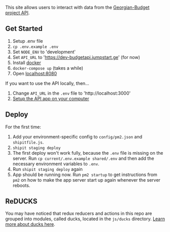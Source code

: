 This site allows users to interact with data from the [Georgian-Budget project API](https://github.com/JumpStartGeorgia/Georgian-Budget-API).

## Get Started

1. Setup .env file
  1. `cp .env.example .env`
  1. Set `NODE_ENV` to 'development'
  1. Set `API_URL` to 'https://dev-budgetapi.jumpstart.ge' (for now)
1. Install [docker](https://www.docker.com/products/overview)
1. `docker-compose up` (takes a while)
1. Open [localhost:8080](http://localhost:8080)

If you want to use the API locally, then...

1. Change `API_URL` in the `.env` file to 'http://localhost:3000'
1. [Setup the API app on your computer](https://github.com/JumpStartGeorgia/Georgian-Budget-API#get-started)

## Deploy

For the first time:

1. Add your environment-specific config to `config/pm2.json` and `shipitfile.js`.
2. `shipit staging deploy`
3. The first deploy won't work fully, because the `.env` file is missing on the server. Run `cp current/.env.example shared/.env` and then add the necessary environment variables to `.env`.
4. Run `shipit staging deploy` again
5. App should be running now. Run `pm2 startup` to get instructions from `pm2` on how to make the app server start up again whenever the server reboots.

## ReDUCKS

You may have noticed that redux reducers and actions in this repo are grouped into modules, called ducks, located in the `js/ducks` directory. [Learn more about ducks here](https://github.com/erikras/ducks-modular-redux).
